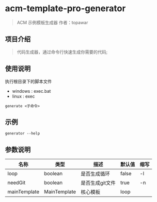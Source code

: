 # acm-template-pro-generator

> ACM 示例模板生成器
> 作者：topawar

## 项目介绍
>代码生成器，通过命令行快速生成你需要的代码;

## 使用说明
执行根目录下的脚本文件
- windows : exec.bat
- linux : exec
``` shell
generate <子命令>
```

## 示例
```
generator --help
```

## 参数说明
| 名称                   | 类型              | 描述                     | 默认值                      | 缩写               |
| ---------------------- | ----------------- | ------------------------ | --------------------------- | ------------------ |
|    loop | boolean | 是否生成循环 | false | -l |
|    needGit | boolean | 是否生成git文件 | true | -n |
|    mainTemplate | MainTemplate | 核心模板 | loop |  |
